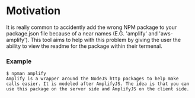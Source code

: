 # Motivation

It is really common to accidently add the wrong NPM package to your package.json file because of a near names (E.G. 'amplify' and 'aws-amplify'). This tool aims to help with this problem by giving the user the ability to view the readme for the package within their termenal.

### Example

```
$ npman amplify
Amplify is a wrapper around the NodeJS http packages to help make calls easier. It is modeled after AmplifyJS. The idea is that you can use this package on the server side and AmplifyJS on the client side.
```
